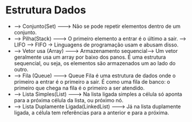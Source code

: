 # Estrutura Dados

- --> Conjunto(Set) ---> Não se pode repetir elementos dentro de um conjunto.
- --> Pilha(Stack) ---> O primeiro elemento a entrar é o último a sair. --> LIFO --> FIFO -> Linguagens de programação usam e abusam disso.
- --> Vetor usa (Array) --->  Armazenamento sequencial--> Um vetor geralmente usa um array por baixo dos panos. É uma estrutura sequencial, ou seja, os elementos são armazenados um ao lado do outro.
- --> Fila (Queue)  ---> Queue Fila é uma estrutura de dados onde o primeiro a entrar é o primeiro a sair. É como uma fila de banco: o primeiro que chega na fila é o primeiro a ser atendido.
- --> Lista Simples(List) ---> Na lista ligada simples a célula só aponta para a próxima célula da lista, ou próximo nó.
- --> Lista Duplamente Ligada(LinkedList) ---> Já na lista duplamente ligada, a célula tem referências para a anterior e para a próxima.

